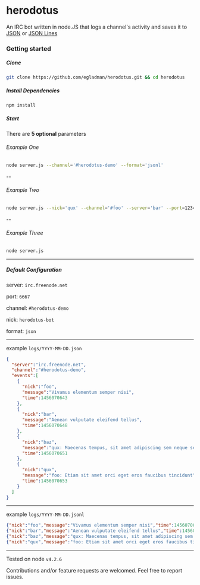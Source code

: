 # herodotus
An IRC bot written in node.JS that logs a channel's activity and saves it to [JSON](http://json.org/) or [JSON Lines](http://jsonlines.org/)

### Getting started

##### Clone
```bash
git clone https://github.com/egladman/herodotus.git && cd herodotus
```
##### Install Dependencies
```bash
npm install
```



##### Start

There are **5 optional** parameters

###### Example One

```bash
node server.js --channel='#herodotus-demo' --format='jsonl'
```

--

###### Example Two

```bash
node server.js --nick='qux' --channel='#foo' --server='bar' --port=1234
```

--

###### Example Three

```bash
node server.js
```

---

##### Default Configuration

server: `irc.freenode.net`

port: `6667`

channel: `#herodotus-demo`

nick: `herodotus-bot`

format: `json`


---


example `logs/YYYY-MM-DD.json`

```json
{  
  "server":"irc.freenode.net",
  "channel":"#herodotus-demo",
  "events":[  
    {  
      "nick":"foo",
      "message":"Vivamus elementum semper nisi",
      "time":1456070643
    },
    {  
      "nick":"bar",
      "message":"Aenean vulputate eleifend tellus",
      "time":1456070648
    },
    {  
      "nick":"baz",
      "message":"qux: Maecenas tempus, sit amet adipiscing sem neque sed ipsum",
      "time":1456070651
    },
    {  
      "nick":"qux",
      "message":"foo: Etiam sit amet orci eget eros faucibus tincidunt",
      "time":1456070653
    }
  ]
}
```

---


example `logs/YYYY-MM-DD.jsonl`

```json
{"nick":"foo","message":"Vivamus elementum semper nisi","time":1456070643}
{"nick":"bar","message":"Aenean vulputate eleifend tellus","time":1456070648}
{"nick":"baz","message":"qux: Maecenas tempus, sit amet adipiscing sem neque sed ipsum","time":1456070651}
{"nick":"qux","message":"foo: Etiam sit amet orci eget eros faucibus tincidunt","time":1456070653}
```

---

Tested on node `v4.2.6`

Contributions and/or feature requests are welcomed. Feel free to report issues.
